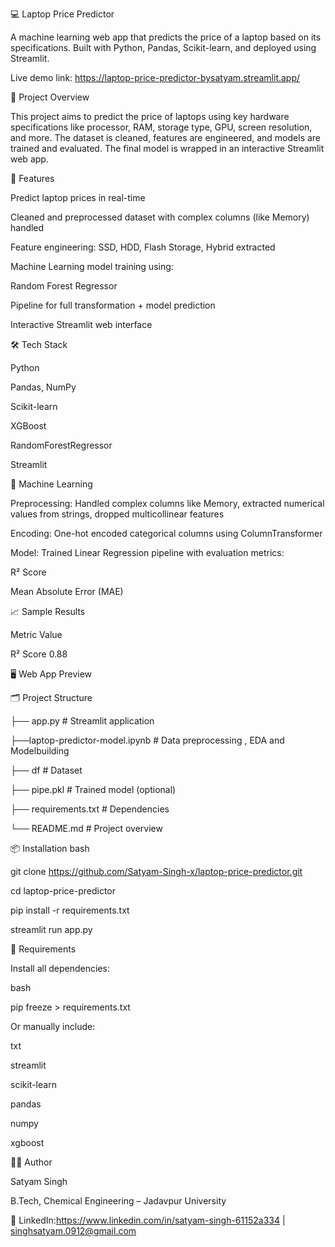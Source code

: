 💻 Laptop Price Predictor

A machine learning web app that predicts the price of a laptop based on its specifications. Built with Python, Pandas, Scikit-learn, and deployed using Streamlit.

Live demo link: https://laptop-price-predictor-bysatyam.streamlit.app/

📌 Project Overview

This project aims to predict the price of laptops using key hardware specifications like processor, RAM, storage type, GPU, screen resolution, and more. The dataset is cleaned, features are engineered, and models are trained and evaluated. The final model is wrapped in an interactive Streamlit web app.

🚀 Features

Predict laptop prices in real-time

Cleaned and preprocessed dataset with complex columns (like Memory) handled

Feature engineering: SSD, HDD, Flash Storage, Hybrid extracted

Machine Learning model training using:

Random Forest Regressor

Pipeline for full transformation + model prediction

Interactive Streamlit web interface

🛠️ Tech Stack

Python

Pandas, NumPy

Scikit-learn

XGBoost

RandomForestRegressor

Streamlit

🧠 Machine Learning

Preprocessing: Handled complex columns like Memory, extracted numerical values from strings, dropped multicollinear features


Encoding: One-hot encoded categorical columns using ColumnTransformer

Model: Trained Linear Regression pipeline with evaluation metrics:

R² Score

Mean Absolute Error (MAE)

📈 Sample Results

Metric	Value

R² Score	0.88



🖥️ Web App Preview



🗂️ Project Structure

├── app.py                 # Streamlit application

├──laptop-predictor-model.ipynb  # Data preprocessing , EDA and Modelbuilding

├── df                     # Dataset

├── pipe.pkl              # Trained model (optional)

├── requirements.txt       # Dependencies

└── README.md              # Project overview


📦 Installation
bash

git clone https://github.com/Satyam-Singh-x/laptop-price-predictor.git

cd laptop-price-predictor

pip install -r requirements.txt

streamlit run app.py

📑 Requirements

Install all dependencies:

bash

pip freeze > requirements.txt

Or manually include:

txt

streamlit

scikit-learn

pandas

numpy

xgboost

🙋‍♂️ Author

Satyam Singh

B.Tech, Chemical Engineering – Jadavpur University

🔗 LinkedIn:https://www.linkedin.com/in/satyam-singh-61152a334 | singhsatyam.0912@gmail.com
